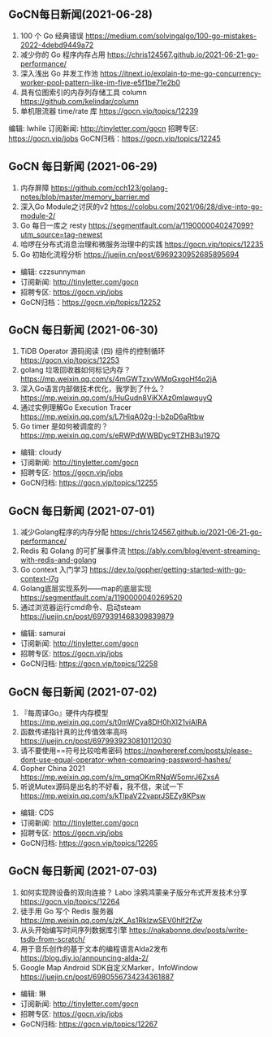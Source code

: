 
## GoCN每日新闻(2021-06-28)

1. 100 个 Go 经典错误 https://medium.com/solvingalgo/100-go-mistakes-2022-4debd9449a72
2. 减少你的 Go 程序内存占用 https://chris124567.github.io/2021-06-21-go-performance/
3. 深入浅出 Go 并发工作池 https://itnext.io/explain-to-me-go-concurrency-worker-pool-pattern-like-im-five-e5f1be71e2b0
4. 具有位图索引的内存列存储工具 column https://github.com/kelindar/column
5. 单机限流器 time/rate 库 https://gocn.vip/topics/12239

编辑: lwhile
订阅新闻: http://tinyletter.com/gocn
招聘专区: https://gocn.vip/jobs
GoCN归档：https://gocn.vip/topics/12245

## GoCN 每日新闻 (2021-06-29)
1. 内存屏障  https://github.com/cch123/golang-notes/blob/master/memory_barrier.md
2. 深入Go Module之讨厌的v2  https://colobu.com/2021/06/28/dive-into-go-module-2/
3. Go 每日一库之 resty  https://segmentfault.com/a/1190000040247099?utm_source=tag-newest
4. 哈啰在分布式消息治理和微服务治理中的实践  https://gocn.vip/topics/12235
5. Go 初始化流程分析  https://juejin.cn/post/6969230952685895694

- 编辑: czzsunnyman
- 订阅新闻: http://tinyletter.com/gocn
- 招聘专区: https://gocn.vip/jobs
- GoCN归档：https://gocn.vip/topics/12252


## GoCN 每日新闻 (2021-06-30)
1. TiDB Operator 源码阅读 (四) 组件的控制循环 https://gocn.vip/topics/12253
2. golang 垃圾回收器如何标记内存？ https://mp.weixin.qq.com/s/4mGWTzxvWMqGxgoHf4o2jA
3. 深入Go语言内部做技术优化，我学到了什么？https://mp.weixin.qq.com/s/HuGudn8ViKXAz0mIawquyQ
4. 通过实例理解Go Execution Tracer https://mp.weixin.qq.com/s/L7HiqA02g-l-b2pD6aRtbw
5. Go timer 是如何被调度的？https://mp.weixin.qq.com/s/eRWPdWWBDyc9TZHB3u197Q

- 编辑: cloudy
- 订阅新闻: http://tinyletter.com/gocn
- 招聘专区: https://gocn.vip/jobs
- GoCN归档: https://gocn.vip/topics/12255

## GoCN 每日新闻 (2021-07-01)

1. 减少Golang程序的内存分配 https://chris124567.github.io/2021-06-21-go-performance/
2. Redis 和 Golang 的可扩展事件流 https://ably.com/blog/event-streaming-with-redis-and-golang
3. Go context 入门学习 https://dev.to/gopher/getting-started-with-go-context-l7g
4. Golang底层实现系列——map的底层实现 https://segmentfault.com/a/1190000040269520
5. 通过浏览器运行cmd命令、启动steam https://juejin.cn/post/6979391468309839879

- 编辑: samurai
- 订阅新闻: http://tinyletter.com/gocn
- 招聘专区: https://gocn.vip/jobs
- GoCN归档: https://gocn.vip/topics/12258

## GoCN 每日新闻 (2021-07-02)

1. 『每周译Go』硬件内存模型 https://mp.weixin.qq.com/s/t0mWCya8DH0hXl21viAIRA
2. 函数传递指针真的比传值效率高吗 https://juejin.cn/post/6979939230810112030
3. 请不要使用==符号比较哈希密码 https://nowhereref.com/posts/please-dont-use-equal-operator-when-comparing-password-hashes/
4. Gopher China 2021 https://mp.weixin.qq.com/s/m_qmqOKmRNqW5omrJ6ZxsA
5. 听说Mutex源码是出名的不好看，我不信，来试一下 https://mp.weixin.qq.com/s/kTlpaV22vaprJSEZy8KPsw

- 编辑: CDS
- 订阅新闻: http://tinyletter.com/gocn
- 招聘专区: https://gocn.vip/jobs
- GoCN归档: https://gocn.vip/topics/12265

## GoCN 每日新闻 (2021-07-03)

1. 如何实现跨设备的双向连接？ Labo 涂鸦鸿蒙亲子版分布式开发技术分享 https://gocn.vip/topics/12264
2. 徒手用 Go 写个 Redis 服务器 https://mp.weixin.qq.com/s/zK_As1RklzwSEV0hlf2fZw
3. 从头开始编写时间序列数据库引擎 https://nakabonne.dev/posts/write-tsdb-from-scratch/
4. 用于音乐创作的基于文本的编程语言Alda2发布 https://blog.djy.io/announcing-alda-2/
5. Google Map Android SDK自定义Marker，InfoWindow https://juejin.cn/post/6980556734234361887

- 编辑: 琳 
- 订阅新闻: http://tinyletter.com/gocn
- 招聘专区: https://gocn.vip/jobs
- GoCN归档: https://gocn.vip/topics/12267
